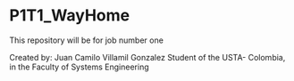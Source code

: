 # P1T1_WayHome
This repository will be for job number one

Created by: Juan Camilo Villamil Gonzalez
Student of the USTA- Colombia, in the Faculty of Systems Engineering
